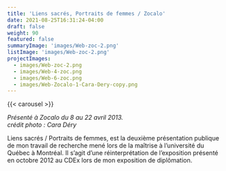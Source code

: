 ```yaml
---
title: 'Liens sacrés, Portraits de femmes / Zocalo'
date: 2021-08-25T16:31:24-04:00
draft: false
weight: 90
featured: false
summaryImage: 'images/Web-zoc-2.png'
listImage: 'images/Web-zoc-2.png'
projectImages:
  - images/Web-zoc-2.png
  - images/Web-4-zoc.png
  - images/Web-6-zoc.png
  - images/Web-Zocalo-1-Cara-Dery-copy.png
---
```

{{< carousel >}}

_Présenté à Zocalo du 8 au 22 avril 2013.  
crédit photo : Cara Déry_

Liens sacrés / Portraits de femmes, est la deuxième présentation publique de mon travail de recherche mené lors de la maîtrise à l&rsquo;université du Québec à Montréal. Il s&rsquo;agit d&rsquo;une réinterprétation de l&rsquo;exposition présenté en octobre 2012 au CDEx lors de mon exposition de diplômation.
